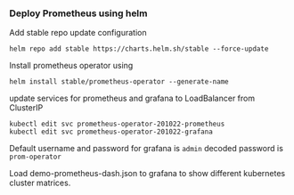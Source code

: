 ### Deploy Prometheus using helm

Add stable repo update configuration    

`helm repo add stable https://charts.helm.sh/stable --force-update`

Install prometheus operator using

`helm install stable/prometheus-operator --generate-name`

update services for prometheus and grafana to LoadBalancer from ClusterIP   

```
kubectl edit svc prometheus-operator-201022-prometheus
kubectl edit svc prometheus-operator-201022-grafana
```

Default username and password for grafana is `admin` decoded password is `prom-operator`

Load demo-prometheus-dash.json to grafana to show different kubernetes cluster matrices.